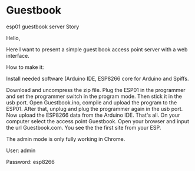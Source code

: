 # Guestbook
esp01 guestbook server
Story

Hello,

Here I want to present a simple guest book access point server with a web interface.

How to make it:

Install needed software (Arduino IDE, ESP8266 core for Arduino and Spiffs.

Download and uncompress the zip file. Plug the ESP01 in the programmer and set the programmer switch in the program mode. Then stick it in the usb port. Open Guestbook.ino, compile and upload the program to the ESP01. After that, unplug and plug the programmer again in the usb port. Now upload the ESP8266 data from the Arduino IDE. That's all. On your computer select the access point Guestbook. Open your browser and input the url Guestbook.com. You see the the first site from your ESP.

The admin mode is only fully working in Chrome.

User: admin

Password: esp8266
